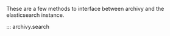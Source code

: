 These are a few methods to interface between archivy and the elasticsearch instance.

::: archivy.search
